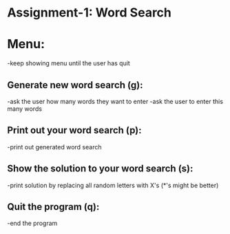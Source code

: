 # Assignment-1: Word Search

# Menu:
-keep showing menu until the user has quit

## Generate new word search (g):
-ask the user how many words they want to enter
-ask the user to enter this many words

## Print out your word search (p):
-print out generated word search

## Show the solution to your word search (s):
-print solution by replacing all random letters with X's (*'s might be better)

## Quit the program (q):
-end the program